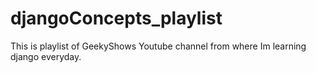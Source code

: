 # djangoConcepts_playlist
This is playlist of GeekyShows Youtube channel from where Im learning django everyday.
